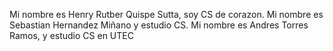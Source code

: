 Mi nombre es Henry Rutber Quispe Sutta, soy CS de corazon.
Mi nombre es Sebastian Hernandez Miñano y estudio CS.
Mi nombre es Andres Torres Ramos, y estudio CS en UTEC


